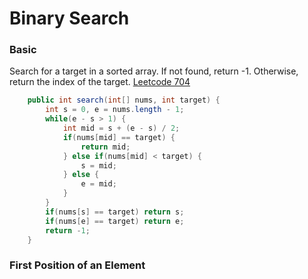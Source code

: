 # Binary Search

### Basic

Search for a target in a sorted array. If not found, return -1. Otherwise, return the index of the target. [Leetcode 704](https://leetcode.com/problems/binary-search/)

```java
    public int search(int[] nums, int target) {
        int s = 0, e = nums.length - 1;
        while(e - s > 1) {
            int mid = s + (e - s) / 2;
            if(nums[mid] == target) {
                return mid;
            } else if(nums[mid] < target) {
                s = mid;
            } else {
                e = mid;
            }
        }
        if(nums[s] == target) return s;
        if(nums[e] == target) return e;
        return -1;
    }
```



### First Position of an Element



